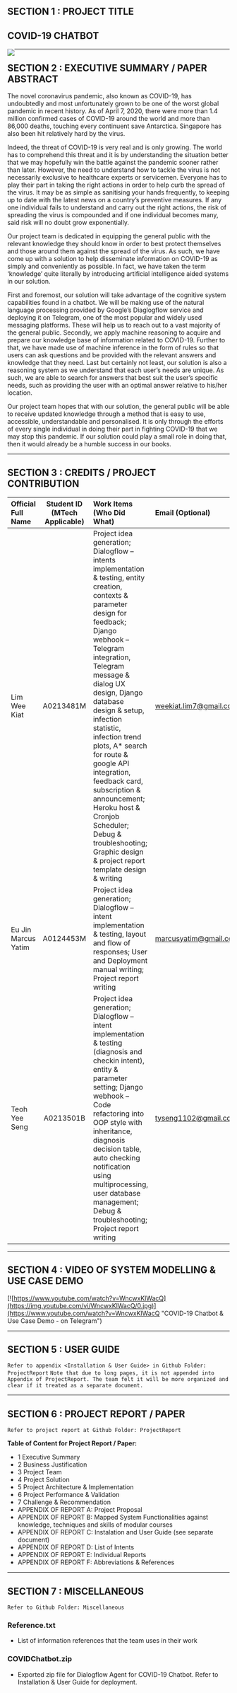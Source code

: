 
## SECTION 1 : PROJECT TITLE
## COVID-19 CHATBOT

<img src="https://user-images.githubusercontent.com/39640791/80490768-6e7be580-8994-11ea-8d23-93c997245147.jpg"
     style="float: left; margin-right: 0px;" />

---

## SECTION 2 : EXECUTIVE SUMMARY / PAPER ABSTRACT
The novel coronavirus pandemic, also known as COVID-19, has undoubtedly and most unfortunately grown to be one of the worst global pandemic in recent history. As of April 7, 2020, there were more than 1.4 million confirmed cases of COVID-19 around the world and more than 86,000 deaths, touching every continuent save Antarctica. Singapore has also been hit relatively hard by the virus.

Indeed, the threat of COVID-19 is very real and is only growing. The world has to comprehend this threat and it is by understanding the situation better that we may hopefully win the battle against the pandemic sooner rather than later. However, the need to understand how to tackle the virus is not necessarily exclusive to healthcare experts or servicemen. Everyone has to play their part in taking the right actions in order to help curb the spread of the virus. It may be as simple as sanitising your hands frequently, to keeping up to date with the latest news on a country’s preventive measures. If any one individual fails to understand and carry out the right actions, the risk of spreading the virus is compounded and if one individual becomes many, said risk will no doubt grow exponentially. 

Our project team is dedicated in equipping the general public with the relevant knowledge they should know in order to best protect themselves and those around them against the spread of the virus. As such, we have come up with a solution to help disseminate information on COVID-19 as simply and conveniently as possible. In fact, we have taken the term ‘knowledge’ quite literally by introducing artificial intelligence aided systems in our solution.

First and foremost, our solution will take advantage of the cognitive system capabilities found in a chatbot. We will be making use of the natural language processing provided by Google’s Diaglogflow service and deploying it on Telegram, one of the most popular and widely used messaging platforms. These will help us to reach out to a vast majority of the general public. Secondly, we apply machine reasoning to acquire and prepare our knowledge base of information related to COVID-19. Further to that, we have made use of machine inference in the form of rules so that users can ask questions and be provided with the relevant answers and knowledge that they need. Last but certainly not least, our solution is also a reasoning system as we understand that each user’s needs are unique. As such, we are able to search for answers that best suit the user’s specific needs, such as providing the user with an optimal answer relative to his/her location. 

Our project team hopes that with our solution, the general public will be able to receive updated knowledge through a method that is easy to use, accessible, understandable and personalised. It is only through the efforts of every single individual in doing their part in fighting COVID-19 that we may stop this pandemic. If our solution could play a small role in doing that, then it would already be a humble success in our books.

---

## SECTION 3 : CREDITS / PROJECT CONTRIBUTION

| Official Full Name  | Student ID (MTech Applicable)  | Work Items (Who Did What) | Email (Optional) |
| :------------ |:---------------:| :-----| :-----|
| Lim Wee Kiat | A0213481M | Project idea generation; Dialogflow – intents implementation & testing, entity creation, contexts & parameter design for feedback; Django webhook – Telegram integration, Telegram message & dialog UX design, Django database design & setup, infection statistic, infection trend plots, A* search for route & google API integration, feedback card, subscription & announcement; Heroku host & Cronjob Scheduler; Debug & troubleshooting; Graphic design & project report template design & writing | weekiat.lim7@gmail.com |
| Eu Jin Marcus Yatim | A0124453M | Project idea generation; Dialogflow – intent implementation & testing, layout and flow of responses;  User and Deployment manual writing; Project report writing | marcusyatim@gmail.com |
| Teoh Yee Seng | A0213501B | Project idea generation; Dialogflow – intent implementation & testing (diagnosis and checkin intent), entity & parameter setting; Django webhook – Code refactoring into OOP style with inheritance, diagnosis decision table, auto checking notification using multiprocessing, user database management; Debug & troubleshooting; Project report writing | tyseng1102@gmail.com |

---


## SECTION 4 : VIDEO OF SYSTEM MODELLING & USE CASE DEMO

[![https://www.youtube.com/watch?v=WncwxKlWacQ](https://img.youtube.com/vi/WncwxKlWacQ/0.jpg)](https://www.youtube.com/watch?v=WncwxKlWacQ "COVID-19 Chatbot & Use Case Demo - on Telegram")

---

## SECTION 5 : USER GUIDE

`Refer to appendix <Installation & User Guide> in Github Folder: ProjectReport`
`Note that due to long pages, it is not appended into Appendix of ProjectReport. The team felt it will be more organized and clear if it treated as a separate document.`

---
## SECTION 6 : PROJECT REPORT / PAPER

`Refer to project report at Github Folder: ProjectReport`

**Table of Content for Project Report / Paper:**
- 1 Executive Summary
- 2 Business Justification
- 3 Project Team
- 4 Project Solution
- 5 Project Architecture & Implementation
- 6 Project Performance & Validation
- 7 Challenge & Recommendation
- APPENDIX OF REPORT A: Project Proposal
- APPENDIX OF REPORT B: Mapped System Functionalities against knowledge, techniques and skills of modular courses
- APPENDIX OF REPORT C: Instalation and User Guide (see separate document)
- APPENDIX OF REPORT D: List of Intents
- APPENDIX OF REPORT E: Individual Reports
- APPENDIX OF REPORT F: Abbreviations & References

---
## SECTION 7 : MISCELLANEOUS

`Refer to Github Folder: Miscellaneous`
### Reference.txt
* List of information references that the team uses in their work

### COVIDChatbot.zip
* Exported zip file for Dialogflow Agent for COVID-19 Chatbot. Refer to Installation & User Guide for deployment.
